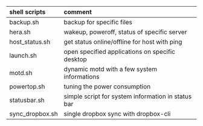 | shell scripts   | comment                                            |
| :-------------  | :------------------------------------------------- |
| backup.sh       | backup for specific files                          |
| hera.sh         | wakeup, poweroff, status of specific server        |
| host_status.sh  | get status online/offline for host with ping       |
| launch.sh       | open specified applications on specific desktop    |
| motd.sh         | dynamic motd with a few system informations        |
| powertop.sh     | tuning the power consumption                       |
| statusbar.sh    | simple script for system information in status bar |
| sync_dropbox.sh | single dropbox sync with dropbox-cli               |
